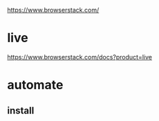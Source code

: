 https://www.browserstack.com/

# live

https://www.browserstack.com/docs?product=live

# automate

## install

